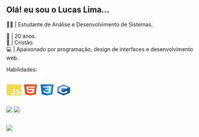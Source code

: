 ## Olá! eu sou o Lucas Lima...

<div>
👨‍💻 | Estudante de Análise e Desenvolvimento de Sistemas.  
  
📌 | 20 anos.    
🙏 | Cristão.    
💻 | Apaixonado por programação, design de interfaces e desenvolvimento web. 
</div>

Habilidades:
<div style="display: inline_block"><br>
  <img align="center" alt="Lucas-Js" height="30" width="40" src="https://raw.githubusercontent.com/devicons/devicon/master/icons/javascript/javascript-plain.svg">
  <img align="center" alt="Lucas-HTML" height="30" width="40" src="https://raw.githubusercontent.com/devicons/devicon/master/icons/html5/html5-original.svg">
  <img align="center" alt="Lucas-CSS" height="30" width="40" src="https://raw.githubusercontent.com/devicons/devicon/master/icons/css3/css3-original.svg">
  <img align="center" alt="Lucas-C" height="30" width="40" src="https://raw.githubusercontent.com/devicons/devicon/master/icons/c/c-original.svg">
</div>
  
  ##

<div>
  <img height="180em" src=https://github-readme-stats.vercel.app/api?username=lucaslima04&show_icons=true&theme=great-gatsby&rank_icon=github&hide_title=true>
  
  <img height="180em" src="https://github-readme-stats.vercel.app/api/top-langs/?username=lucaslima04&layout=donut&theme=great-gatsby&hide_title=true">

  
</div>

##

  <div>
    <a href="https://www.linkedin.com/in/
lucas-lima-4b8134291" target="_blank"><img src="https://img.shields.io/badge/-LinkedIn-%230077B5?style=for-the-badge&logo=linkedin&logoColor=white" target="_blank"></a> 
  </div>
